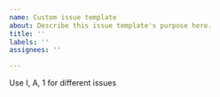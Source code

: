 ```yaml
---
name: Custom issue template
about: Describe this issue template's purpose here.
title: ''
labels: ''
assignees: ''

---
```


Use I, A, 1 for different issues
